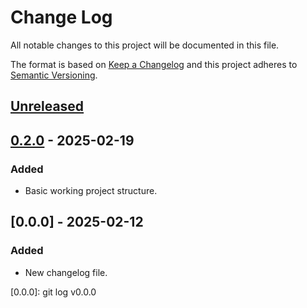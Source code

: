 # Change Log
All notable changes to this project will be documented in this file.

The format is based on [Keep a Changelog](http://keepachangelog.com/)
and this project adheres to [Semantic Versioning](http://semver.org/).

## [Unreleased]

## [0.2.0] - 2025-02-19

### Added

- Basic working project structure.

## [0.0.0] - 2025-02-12

### Added

- New changelog file.

[Unreleased]: https://https://github.com/internetguru/laravel-base/compare/staging...dev
[0.2.0]: https://github.com/internetguru/laravel-base/releases/tag/v0.2.0
[0.0.0]: git log v0.0.0
